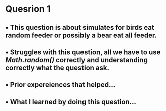 # Quesrion 1
## • This question is about simulates for birds eat random feeder or possibly a bear eat all feeder.
## • Struggles with this question, all we have to use *Math.random()* correctly and understanding correctly what the question ask.
## • Prior expereiences that helped...
## • What I learned by doing this question...

